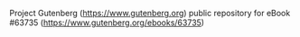 Project Gutenberg (https://www.gutenberg.org) public repository for
eBook #63735 (https://www.gutenberg.org/ebooks/63735)
